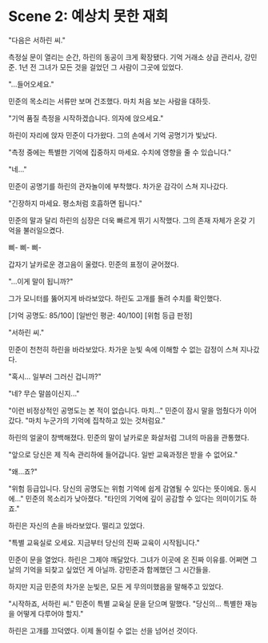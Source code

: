 # Scene 2: 예상치 못한 재회​

"다음은 서하린 씨."

측정실 문이 열리는 순간, 하린의 동공이 크게 확장됐다. 기억 거래소 상급 관리사, 강민준. 1년 전 그녀가 모든 것을 걸었던 그 사람이 그곳에 있었다.

"...들어오세요."

민준의 목소리는 서류만 보며 건조했다. 마치 처음 보는 사람을 대하듯.

"기억 품질 측정을 시작하겠습니다. 의자에 앉으세요."

하린이 자리에 앉자 민준이 다가왔다. 그의 손에서 기억 공명기가 빛났다.

"측정 중에는 특별한 기억에 집중하지 마세요. 수치에 영향을 줄 수 있습니다."

"네..."

민준이 공명기를 하린의 관자놀이에 부착했다. 차가운 감각이 스쳐 지나갔다.

"긴장하지 마세요. 평소처럼 호흡하면 됩니다."

민준의 말과 달리 하린의 심장은 더욱 빠르게 뛰기 시작했다. 그의 존재 자체가 온갖 기억을 불러일으켰다.

삐- 삐- 삐-

갑자기 날카로운 경고음이 울렸다. 민준의 표정이 굳어졌다.

"...이게 말이 됩니까?"

그가 모니터를 뚫어지게 바라보았다. 하린도 고개를 돌려 수치를 확인했다.

[기억 공명도: 85/100]
[일반인 평균: 40/100]
[위험 등급 판정]

"서하린 씨."

민준이 천천히 하린을 바라보았다. 차가운 눈빛 속에 이해할 수 없는 감정이 스쳐 지나갔다.

"혹시... 일부러 그러신 겁니까?"

"네? 무슨 말씀이신지..."

"이런 비정상적인 공명도는 본 적이 없습니다. 마치..." 민준이 잠시 말을 멈췄다가 이어갔다. "마치 누군가의 기억에 집착하고 있는 것처럼요."

하린의 얼굴이 창백해졌다. 민준의 말이 날카로운 화살처럼 그녀의 마음을 관통했다.

"앞으로 당신은 제 직속 관리하에 들어갑니다. 일반 교육과정은 받을 수 없어요."

"왜...죠?"

"위험 등급입니다. 당신의 공명도는 위험 기억에 쉽게 감염될 수 있다는 뜻이에요. 동시에..." 민준의 목소리가 낮아졌다. "타인의 기억에 깊이 공감할 수 있다는 의미이기도 하죠."

하린은 자신의 손을 바라보았다. 떨리고 있었다.

"특별 교육실로 오세요. 지금부터 당신의 진짜 교육이 시작됩니다."

민준이 문을 열었다. 하린은 그제야 깨달았다. 그녀가 이곳에 온 진짜 이유를. 어쩌면 그날의 기억을 되찾고 싶었던 게 아닐까. 강민준과 함께했던 그 시간들을.

하지만 지금 민준의 차가운 눈빛은, 모든 게 무의미했음을 말해주고 있었다.

"시작하죠, 서하린 씨." 민준이 특별 교육실 문을 닫으며 말했다. "당신의... 특별한 재능을 어떻게 다루어야 할지."

하린은 고개를 끄덕였다. 이제 돌이킬 수 없는 선을 넘어선 것이다.